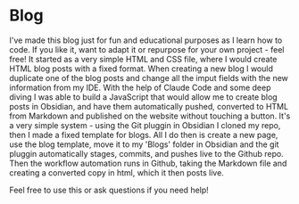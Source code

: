 # Blog
I've made this blog just for fun and educational purposes as I learn how to code. If you like it, want to adapt it or repurpose for your own project - feel free! It started as a very simple HTML and CSS file, where I would create HTML blog posts with a fixed format. When creating a new blog I would duplicate one of the blog posts and change all the imput fields with the new information from my IDE. With the help of Claude Code and some deep diving I was able to build a JavaScript that would allow me to create blog posts in Obsidian, and have them automatically pushed, converted to HTML from Markdown and published on the website without touching a button. It's a very simple system - using the Git pluggin in Obsidian I cloned my repo, then I made a fixed template for blogs. All I do then is create a new page, use the blog template, move it to my 'Blogs' folder in Obsidian and the git pluggin automatically stages, commits, and pushes live to the Github repo. Then the workflow automation runs in Github, taking the Markdown file and creating a converted copy in html, which it then posts live. 

Feel free to use this or ask questions if you need help!
